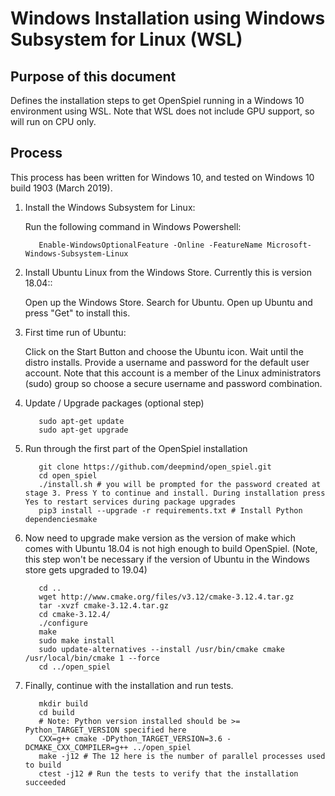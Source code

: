 # Windows Installation using Windows Subsystem for Linux (WSL)

## Purpose of this document

Defines the installation steps to get OpenSpiel running in a Windows 10
environment using WSL. Note that WSL does not include GPU support, so will run
on CPU only.

## Process

This process has been written for Windows 10, and tested on Windows 10 build
1903 (March 2019).

1.  Install the Windows Subsystem for Linux:

    Run the following command in Windows Powershell:

    ```
       Enable-WindowsOptionalFeature -Online -FeatureName Microsoft-Windows-Subsystem-Linux
    ```

2.  Install Ubuntu Linux from the Windows Store. Currently this is version
    18.04::

    Open up the Windows Store. Search for Ubuntu. Open up Ubuntu and press "Get"
    to install this.

3.  First time run of Ubuntu:

    Click on the Start Button and choose the Ubuntu icon. Wait until the distro
    installs. Provide a username and password for the default user account. Note
    that this account is a member of the Linux administrators (sudo) group so
    choose a secure username and password combination.

4.  Update / Upgrade packages (optional step)

    ```
       sudo apt-get update
       sudo apt-get upgrade
    ```

5.  Run through the first part of the OpenSpiel installation

    ```
       git clone https://github.com/deepmind/open_spiel.git
       cd open_spiel
       ./install.sh # you will be prompted for the password created at stage 3. Press Y to continue and install. During installation press Yes to restart services during package upgrades
       pip3 install --upgrade -r requirements.txt # Install Python dependenciesmake

    ```

6.  Now need to upgrade make version as the version of make which comes with
    Ubuntu 18.04 is not high enough to build OpenSpiel. (Note, this step won't
    be necessary if the version of Ubuntu in the Windows store gets upgraded to
    19.04)

    ```
       cd ..
       wget http://www.cmake.org/files/v3.12/cmake-3.12.4.tar.gz
       tar -xvzf cmake-3.12.4.tar.gz
       cd cmake-3.12.4/
       ./configure
       make
       sudo make install
       sudo update-alternatives --install /usr/bin/cmake cmake /usr/local/bin/cmake 1 --force
       cd ../open_spiel

    ```

7.  Finally, continue with the installation and run tests.

    ```
       mkdir build
       cd build
       # Note: Python version installed should be >= Python_TARGET_VERSION specified here
       CXX=g++ cmake -DPython_TARGET_VERSION=3.6 -DCMAKE_CXX_COMPILER=g++ ../open_spiel
       make -j12 # The 12 here is the number of parallel processes used to build
       ctest -j12 # Run the tests to verify that the installation succeeded
    ```
